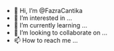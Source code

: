 - 👋 Hi, I’m @FazraCantika
- 👀 I’m interested in ...
- 🌱 I’m currently learning ...
- 💞️ I’m looking to collaborate on ...
- 📫 How to reach me ...

<!---
FazraCantika/FazraCantika is a ✨ special ✨ repository because its `README.md` (this file) appears on your GitHub profile.
You can click the Preview link to take a look at your changes.
--->
